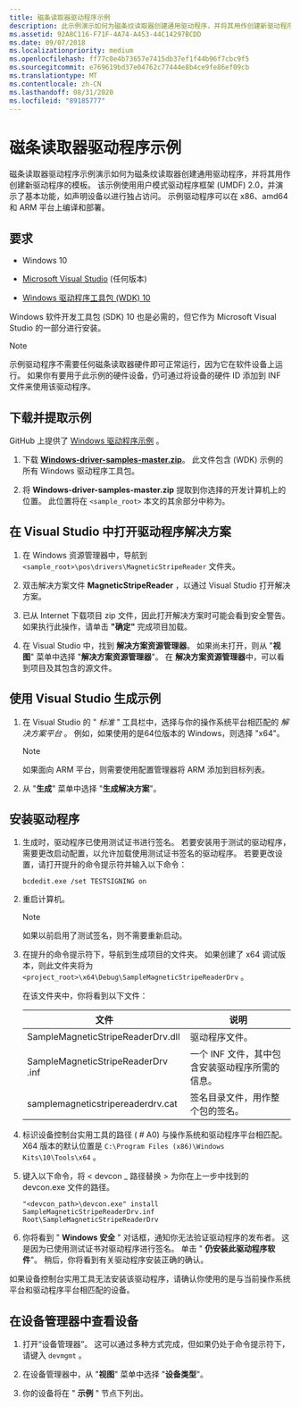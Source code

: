 ```yaml
---
title: 磁条读取器驱动程序示例
description: 此示例演示如何为磁条纹读取器创建通用驱动程序，并将其用作创建新驱动程序的模板。
ms.assetid: 92A8C116-F71F-4A74-A453-44C14297BCDD
ms.date: 09/07/2018
ms.localizationpriority: medium
ms.openlocfilehash: ff77c0e4b73657e7415db37ef1f44b96f7cbc9f5
ms.sourcegitcommit: e769619bd37e04762c77444e8b4ce9fe86ef09cb
ms.translationtype: MT
ms.contentlocale: zh-CN
ms.lasthandoff: 08/31/2020
ms.locfileid: "89185777"
---
```

# <a name="magnetic-stripe-reader-driver-sample"></a>磁条读取器驱动程序示例

磁条读取器驱动程序示例演示如何为磁条纹读取器创建通用驱动程序，并将其用作创建新驱动程序的模板。 该示例使用用户模式驱动程序框架 (UMDF) 2.0，并演示了基本功能，如声明设备以进行独占访问。 示例驱动程序可以在 x86、amd64 和 ARM 平台上编译和部署。

## <a name="requirements"></a>要求

- Windows 10

- [Microsoft Visual Studio](https://visualstudio.microsoft.com) (任何版本) 

- [Windows 驱动程序工具包 (WDK) 10](../download-the-wdk.md)

Windows 软件开发工具包 (SDK) 10 也是必需的，但它作为 Microsoft Visual Studio 的一部分进行安装。

> [!NOTE]
> 示例驱动程序不需要任何磁条读取器硬件即可正常运行，因为它在软件设备上运行。 如果你有要用于此示例的硬件设备，仍可通过将设备的硬件 ID 添加到 INF 文件来使用该驱动程序。

## <a name="download-and-extract-the-sample"></a>下载并提取示例

GitHub 上提供了 [Windows 驱动程序示例](https://github.com/Microsoft/Windows-driver-samples) 。

1. 下载 [**Windows-driver-samples-master.zip**](https://github.com/microsoft/Windows-driver-samples/archive/master.zip)。 此文件包含 (WDK) 示例的所有 Windows 驱动程序工具包。

1. 将 **Windows-driver-samples-master.zip** 提取到你选择的开发计算机上的位置。 此位置将在 `<sample_root>` 本文的其余部分中称为。

## <a name="open-the-driver-solution-in-visual-studio"></a>在 Visual Studio 中打开驱动程序解决方案

1. 在 Windows 资源管理器中，导航到 `<sample_root>\pos\drivers\MagneticStripeReader` 文件夹。

1. 双击解决方案文件 **MagneticStripeReader** ，以通过 Visual Studio 打开解决方案。

1. 已从 Internet 下载项目 zip 文件，因此打开解决方案时可能会看到安全警告。 如果执行此操作，请单击 **"确定"** 完成项目加载。

1. 在 Visual Studio 中，找到 **解决方案资源管理器**。 如果尚未打开，则从 "**视图**" 菜单中选择 "**解决方案资源管理器**"。 在 **解决方案资源管理器**中，可以看到项目及其包含的源文件。

## <a name="build-the-sample-using-visual-studio"></a>使用 Visual Studio 生成示例

1. 在 Visual Studio 的 " *标准* " 工具栏中，选择与你的操作系统平台相匹配的 *解决方案平台* 。 例如，如果使用的是64位版本的 Windows，则选择 "x64"。

    > [!NOTE]
    > 如果面向 ARM 平台，则需要使用配置管理器将 ARM 添加到目标列表。

1. 从 "**生成**" 菜单中选择 "**生成解决方案**"。

## <a name="install-the-driver"></a>安装驱动程序

1. 生成时，驱动程序已使用测试证书进行签名。 若要安装用于测试的驱动程序，需要更改启动配置，以允许加载使用测试证书签名的驱动程序。 若要更改设置，请打开提升的命令提示符并输入以下命令：

    `bcdedit.exe /set TESTSIGNING on`

1. 重启计算机。

    > [!NOTE]
    > 如果以前启用了测试签名，则不需要重新启动。

1. 在提升的命令提示符下，导航到生成项目的文件夹。 如果创建了 x64 调试版本，则此文件夹将为 `<project_root>\x64\Debug\SampleMagneticStripeReaderDrv` 。

    在该文件夹中，你将看到以下文件：

    | 文件                              | 说明                                                                  |
    |-----------------------------------|------------------------------------------------------------------------------|
    | SampleMagneticStripeReaderDrv.dll | 驱动程序文件。                                                             |
    | SampleMagneticStripeReaderDrv .inf | 一个 INF 文件，其中包含安装驱动程序所需的信息。          |
    | samplemagneticstripereaderdrv.cat | 签名目录文件，用作整个包的签名。 |

1. 标识设备控制台实用工具的路径 ( # A0) 与操作系统和驱动程序平台相匹配。 X64 版本的默认位置是 `C:\Program Files (x86)\Windows Kits\10\Tools\x64` 。

1. 键入以下命令，将 &lt; devcon \_ 路径替换 &gt; 为你在上一步中找到的 devcon.exe 文件的路径。

    `"<devcon_path>\devcon.exe" install SampleMagneticStripeReaderDrv.inf Root\SampleMagneticStripeReaderDrv`

1. 你将看到 " **Windows 安全** " 对话框，通知你无法验证驱动程序的发布者。 这是因为已使用测试证书对驱动程序进行签名。 单击 " **仍安装此驱动程序软件**"。 稍后，你将看到有关驱动程序安装正确的确认。

如果设备控制台实用工具无法安装该驱动程序，请确认你使用的是与当前操作系统平台和驱动程序平台相匹配的设备。

## <a name="view-the-device-in-device-manager"></a>在设备管理器中查看设备

1. 打开“设备管理器”。 这可以通过多种方式完成，但如果仍处于命令提示符下，请键入 `devmgmt` 。

1. 在设备管理器中，从 "**视图**" 菜单中选择 "**设备类型**"。

1. 你的设备将在 " **示例** " 节点下列出。